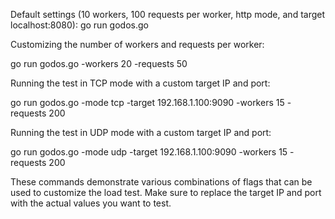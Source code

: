 Default settings (10 workers, 100 requests per worker, http mode, and target localhost:8080):
go run godos.go

Customizing the number of workers and requests per worker:

go run godos.go -workers 20 -requests 50

Running the test in TCP mode with a custom target IP and port:

go run godos.go -mode tcp -target 192.168.1.100:9090 -workers 15 -requests 200

Running the test in UDP mode with a custom target IP and port:

go run godos.go -mode udp -target 192.168.1.100:9090 -workers 15 -requests 200


These commands demonstrate various combinations of flags that can be used to customize the load test. Make sure to replace the target IP and port with the actual values you want to test.